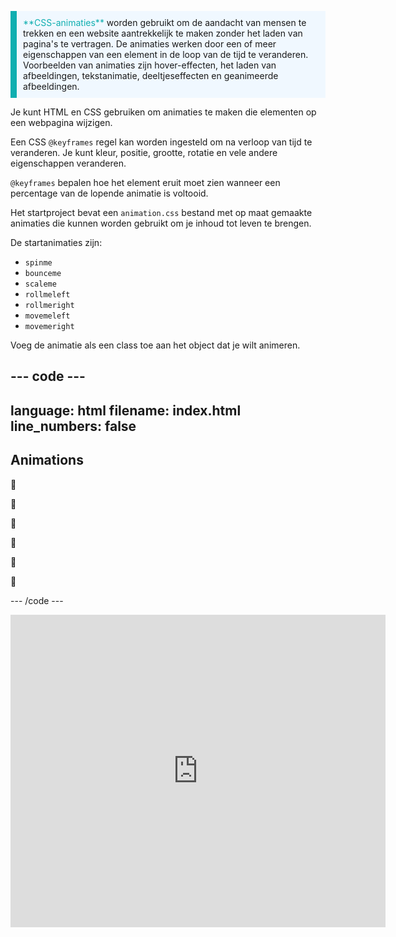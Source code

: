 <p style="border-left: solid; border-width:10px; border-color: #0faeb0; background-color: aliceblue; padding: 10px;">
<span style="color: #0faeb0">**CSS-animaties**</span> worden gebruikt om de aandacht van mensen te trekken en een website aantrekkelijk te maken zonder het laden van pagina's te vertragen. De animaties werken door een of meer eigenschappen van een element in de loop van de tijd te veranderen. Voorbeelden van animaties zijn hover-effecten, het laden van afbeeldingen, tekstanimatie, deeltjeseffecten en geanimeerde afbeeldingen. 
</p>

Je kunt HTML en CSS gebruiken om animaties te maken die elementen op een webpagina wijzigen.

Een CSS `@keyframes` regel kan worden ingesteld om na verloop van tijd te veranderen. Je kunt kleur, positie, grootte, rotatie en vele andere eigenschappen veranderen.

`@keyframes` bepalen hoe het element eruit moet zien wanneer een percentage van de lopende animatie is voltooid.

Het startproject bevat een `animation.css` bestand met op maat gemaakte animaties die kunnen worden gebruikt om je inhoud tot leven te brengen.

De startanimaties zijn:

- `spinme`
- `bounceme`
- `scaleme`
- `rollmeleft`
- `rollmeright`
- `movemeleft`
- `movemeright`

Voeg de animatie als een class toe aan het object dat je wilt animeren.

--- code ---
---
language: html
filename: index.html
line_numbers: false
---

<section class="xcenter">
  <h2 class="scaleme">Animations</h2>
</section>
      
<section class="xcenter">
 <p class="bigfont rollmeleft">🐶</p>
 <p class="bigfont bounceme">🐶</p>
 <p class="bigfont rollmeright">🐶</p>
</section>  
      
<section class="xcenter">
  <p class="bigfont movemeleft">🐶</p>
  <p class="bigfont spinme">🐶</p>
  <p class="bigfont movemeright">🐶</p>
</section>

--- /code ---

<iframe src="https://staging-editor.raspberrypi.org/en/embed/viewer/animation-examples" width="600" height="500" frameborder="0" marginwidth="0" marginheight="0" allowfullscreen> </iframe>
